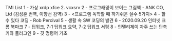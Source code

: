 TMI List
1 - 가상 xrdp xfce 2. vcxsrv 
2 - 프로그래밍이 보이는 그림책 - ANK CO, Ltd (김성훈 번역, 이향선 감역)
3 - <프로그램 독학할 때 하기쉬운 실수 5가지>
4 - 할 수 있다 코딩 - Rob Percival
5 - 생활 속 SW 코딩의 발견
6 - 2020.09.20 인터넷 크롬 북마크
7 - 딥워크, 7-1 딥워크 요약, 7-2 딥워크 서평
8 - 인텔리제이 자주 쓰는 단축키와 플러그인
9 - 깃 명령어 기초